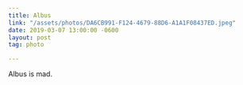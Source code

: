```yaml
---
title: Albus
link: "/assets/photos/DA6CB991-F124-4679-88D6-A1A1F08437ED.jpeg"
date: 2019-03-07 13:00:00 -0600
layout: post
tag: photo

---
```

Albus is mad.